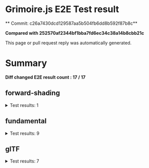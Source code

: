# Grimoire.js E2E Test result

** Commit: c26a7430dcd129587aa5b504fb6dd8b592f87b8c**

**Compared with 252570af2344bf1bba7fd6ec34c38a14b8cbb21c**

This page or pull request reply was automatically generated.

# Summary

**Diff changed E2E result count : 17 / 17**



## forward-shading

<details>
    <summary>Test results: 1</summary>

### 0:forward-shading/pbr-rougness-metallic\[NOT TESTED BEFORE\]

* load: FAIL
* waitFor: FAIL




<img src=""/>




<a href="http://jsrun.it/kyasbal/gCfn3#math&#x3D;staging-c26a7430dcd129587aa5b504fb6dd8b592f87b8c">OPEN</a>



<details>
    <summary>Logs</summary>

```
log:%cGrimoire.js v0.21.1
plugins:


To suppress this message,please inject a line &quot;gr.debug &#x3D; false;&quot; on the initializing timing. color:#44F;font-weight:bold;
error:JSHandle@error
```

</details>

<details>
    <summary>Meta</summary>


|Key|Value|
|:-:|:-:|
|config|[object Object]|
|loadTime|FAIL|
|initializingTime|FAIL|
|logs|[object Object],[object Object]|
|diffTestResult|false|
|url|http://jsrun.it/kyasbal/gCfn3#math&#x3D;staging-c26a7430dcd129587aa5b504fb6dd8b592f87b8c|


</details>

<details>
    <summary>Config</summary>


|Key|Value|
|:-:|:-:|
|url|http://jsrun.it/kyasbal/gCfn3|
|timeout|100000|
|waitFor||
|width|640|
|height|480|
|threshold|3%|
|shift|2|
|group|forward-shading|
|name|pbr-rougness-metallic|


</details>


---

 

</details>


## fundamental

<details>
    <summary>Test results: 9</summary>

### 0:fundamental/texture-direction\[NOT TESTED BEFORE\]

* load: FAIL
* waitFor: FAIL




<img src=""/>




<a href="https://codepen.io/kyasbal-1994/debug/gXMBJV#math&#x3D;staging-c26a7430dcd129587aa5b504fb6dd8b592f87b8c">OPEN</a>



<details>
    <summary>Logs</summary>

```
log:%cGrimoire.js v0.21.1
plugins:


To suppress this message,please inject a line &quot;gr.debug &#x3D; false;&quot; on the initializing timing. color:#44F;font-weight:bold;
error:JSHandle@error
```

</details>

<details>
    <summary>Meta</summary>


|Key|Value|
|:-:|:-:|
|config|[object Object]|
|loadTime|FAIL|
|initializingTime|FAIL|
|logs|[object Object],[object Object]|
|diffTestResult|false|
|url|https://codepen.io/kyasbal-1994/debug/gXMBJV#math&#x3D;staging-c26a7430dcd129587aa5b504fb6dd8b592f87b8c|


</details>

<details>
    <summary>Config</summary>


|Key|Value|
|:-:|:-:|
|url|https://codepen.io/kyasbal-1994/debug/gXMBJV|
|timeout|100000|
|waitFor||
|width|640|
|height|480|
|threshold|3%|
|shift|2|
|group|fundamental|
|name|texture-direction|


</details>


---


### 1:fundamental/uv\[NOT TESTED BEFORE\]

* load: FAIL
* waitFor: FAIL




<img src=""/>




<a href="https://codepen.io/kyasbal-1994/debug/vWXLLK#math&#x3D;staging-c26a7430dcd129587aa5b504fb6dd8b592f87b8c">OPEN</a>



<details>
    <summary>Logs</summary>

```
log:%cGrimoire.js v0.21.1
plugins:


To suppress this message,please inject a line &quot;gr.debug &#x3D; false;&quot; on the initializing timing. color:#44F;font-weight:bold;
error:JSHandle@error
```

</details>

<details>
    <summary>Meta</summary>


|Key|Value|
|:-:|:-:|
|config|[object Object]|
|loadTime|FAIL|
|initializingTime|FAIL|
|logs|[object Object],[object Object]|
|diffTestResult|false|
|url|https://codepen.io/kyasbal-1994/debug/vWXLLK#math&#x3D;staging-c26a7430dcd129587aa5b504fb6dd8b592f87b8c|


</details>

<details>
    <summary>Config</summary>


|Key|Value|
|:-:|:-:|
|url|https://codepen.io/kyasbal-1994/debug/vWXLLK|
|timeout|100000|
|waitFor||
|width|640|
|height|480|
|threshold|3%|
|shift|2|
|group|fundamental|
|name|uv|


</details>


---


### 2:fundamental/normal\[NOT TESTED BEFORE\]

* load: FAIL
* waitFor: FAIL




<img src=""/>




<a href="https://codepen.io/kyasbal-1994/debug/RjGroo#math&#x3D;staging-c26a7430dcd129587aa5b504fb6dd8b592f87b8c">OPEN</a>



<details>
    <summary>Logs</summary>

```
log:%cGrimoire.js v0.21.1
plugins:


To suppress this message,please inject a line &quot;gr.debug &#x3D; false;&quot; on the initializing timing. color:#44F;font-weight:bold;
error:JSHandle@error
```

</details>

<details>
    <summary>Meta</summary>


|Key|Value|
|:-:|:-:|
|config|[object Object]|
|loadTime|FAIL|
|initializingTime|FAIL|
|logs|[object Object],[object Object]|
|diffTestResult|false|
|url|https://codepen.io/kyasbal-1994/debug/RjGroo#math&#x3D;staging-c26a7430dcd129587aa5b504fb6dd8b592f87b8c|


</details>

<details>
    <summary>Config</summary>


|Key|Value|
|:-:|:-:|
|url|https://codepen.io/kyasbal-1994/debug/RjGroo|
|timeout|100000|
|waitFor||
|width|640|
|height|480|
|threshold|3%|
|shift|2|
|group|fundamental|
|name|normal|


</details>


---


### 3:fundamental/wireframe\[NOT TESTED BEFORE\]

* load: FAIL
* waitFor: FAIL




<img src=""/>




<a href="https://codepen.io/kyasbal-1994/debug/MOmjyJ#math&#x3D;staging-c26a7430dcd129587aa5b504fb6dd8b592f87b8c">OPEN</a>



<details>
    <summary>Logs</summary>

```
log:%cGrimoire.js v0.21.1
plugins:


To suppress this message,please inject a line &quot;gr.debug &#x3D; false;&quot; on the initializing timing. color:#44F;font-weight:bold;
error:JSHandle@error
```

</details>

<details>
    <summary>Meta</summary>


|Key|Value|
|:-:|:-:|
|config|[object Object]|
|loadTime|FAIL|
|initializingTime|FAIL|
|logs|[object Object],[object Object]|
|diffTestResult|false|
|url|https://codepen.io/kyasbal-1994/debug/MOmjyJ#math&#x3D;staging-c26a7430dcd129587aa5b504fb6dd8b592f87b8c|


</details>

<details>
    <summary>Config</summary>


|Key|Value|
|:-:|:-:|
|url|https://codepen.io/kyasbal-1994/debug/MOmjyJ|
|timeout|100000|
|waitFor||
|width|640|
|height|480|
|threshold|3%|
|shift|2|
|group|fundamental|
|name|wireframe|


</details>


---


### 4:fundamental/canvasFollowRelative\[NOT TESTED BEFORE\]

* load: FAIL
* waitFor: FAIL




<img src=""/>




<a href="https://codepen.io/kyasbal-1994/debug/bf323f6b9725ceb75f0865d6dddd68b9#math&#x3D;staging-c26a7430dcd129587aa5b504fb6dd8b592f87b8c">OPEN</a>



<details>
    <summary>Logs</summary>

```
log:%cGrimoire.js v0.21.1
plugins:


To suppress this message,please inject a line &quot;gr.debug &#x3D; false;&quot; on the initializing timing. color:#44F;font-weight:bold;
error:JSHandle@error
```

</details>

<details>
    <summary>Meta</summary>


|Key|Value|
|:-:|:-:|
|config|[object Object]|
|loadTime|FAIL|
|initializingTime|FAIL|
|logs|[object Object],[object Object]|
|diffTestResult|false|
|url|https://codepen.io/kyasbal-1994/debug/bf323f6b9725ceb75f0865d6dddd68b9#math&#x3D;staging-c26a7430dcd129587aa5b504fb6dd8b592f87b8c|


</details>

<details>
    <summary>Config</summary>


|Key|Value|
|:-:|:-:|
|url|https://codepen.io/kyasbal-1994/debug/bf323f6b9725ceb75f0865d6dddd68b9|
|timeout|100000|
|waitFor||
|width|640|
|height|480|
|threshold|3%|
|shift|2|
|group|fundamental|
|name|canvasFollowRelative|


</details>


---


### 5:fundamental/canvasConsiderBorder\[NOT TESTED BEFORE\]

* load: FAIL
* waitFor: FAIL




<img src=""/>




<a href="https://codepen.io/kyasbal-1994/debug/d448653295e3678bdbbc626bf9192f79#math&#x3D;staging-c26a7430dcd129587aa5b504fb6dd8b592f87b8c">OPEN</a>



<details>
    <summary>Logs</summary>

```
log:%cGrimoire.js v0.21.1
plugins:


To suppress this message,please inject a line &quot;gr.debug &#x3D; false;&quot; on the initializing timing. color:#44F;font-weight:bold;
error:JSHandle@error
```

</details>

<details>
    <summary>Meta</summary>


|Key|Value|
|:-:|:-:|
|config|[object Object]|
|loadTime|FAIL|
|initializingTime|FAIL|
|logs|[object Object],[object Object]|
|diffTestResult|false|
|url|https://codepen.io/kyasbal-1994/debug/d448653295e3678bdbbc626bf9192f79#math&#x3D;staging-c26a7430dcd129587aa5b504fb6dd8b592f87b8c|


</details>

<details>
    <summary>Config</summary>


|Key|Value|
|:-:|:-:|
|url|https://codepen.io/kyasbal-1994/debug/d448653295e3678bdbbc626bf9192f79|
|timeout|100000|
|waitFor||
|width|640|
|height|480|
|threshold|3%|
|shift|2|
|group|fundamental|
|name|canvasConsiderBorder|


</details>


---


### 6:fundamental/dynamicParentSizeChange\[NOT TESTED BEFORE\]

* load: FAIL
* waitFor: FAIL




<img src=""/>




<a href="https://codepen.io/kyasbal-1994/debug/074bef092e7a50ed3e33fe7c75c923e6#math&#x3D;staging-c26a7430dcd129587aa5b504fb6dd8b592f87b8c">OPEN</a>



<details>
    <summary>Logs</summary>

```
log:%cGrimoire.js v0.21.1
plugins:


To suppress this message,please inject a line &quot;gr.debug &#x3D; false;&quot; on the initializing timing. color:#44F;font-weight:bold;
error:JSHandle@error
```

</details>

<details>
    <summary>Meta</summary>


|Key|Value|
|:-:|:-:|
|config|[object Object]|
|loadTime|FAIL|
|initializingTime|FAIL|
|logs|[object Object],[object Object]|
|diffTestResult|false|
|url|https://codepen.io/kyasbal-1994/debug/074bef092e7a50ed3e33fe7c75c923e6#math&#x3D;staging-c26a7430dcd129587aa5b504fb6dd8b592f87b8c|


</details>

<details>
    <summary>Config</summary>


|Key|Value|
|:-:|:-:|
|url|https://codepen.io/kyasbal-1994/debug/074bef092e7a50ed3e33fe7c75c923e6|
|timeout|100000|
|waitFor||
|width|640|
|height|480|
|threshold|3%|
|shift|2|
|group|fundamental|
|name|dynamicParentSizeChange|


</details>


---


### 7:fundamental/drawerContext\[NOT TESTED BEFORE\]

* load: FAIL
* waitFor: FAIL




<img src=""/>




<a href="https://codepen.io/kyasbal-1994/debug/b26f4b576f96d077eb0aab1d6b88668f#math&#x3D;staging-c26a7430dcd129587aa5b504fb6dd8b592f87b8c">OPEN</a>



<details>
    <summary>Logs</summary>

```
log:%cGrimoire.js v0.21.1
plugins:


To suppress this message,please inject a line &quot;gr.debug &#x3D; false;&quot; on the initializing timing. color:#44F;font-weight:bold;
error:JSHandle@error
```

</details>

<details>
    <summary>Meta</summary>


|Key|Value|
|:-:|:-:|
|config|[object Object]|
|loadTime|FAIL|
|initializingTime|FAIL|
|logs|[object Object],[object Object]|
|diffTestResult|false|
|url|https://codepen.io/kyasbal-1994/debug/b26f4b576f96d077eb0aab1d6b88668f#math&#x3D;staging-c26a7430dcd129587aa5b504fb6dd8b592f87b8c|


</details>

<details>
    <summary>Config</summary>


|Key|Value|
|:-:|:-:|
|url|https://codepen.io/kyasbal-1994/debug/b26f4b576f96d077eb0aab1d6b88668f|
|timeout|100000|
|waitFor||
|width|640|
|height|480|
|threshold|3%|
|shift|2|
|group|fundamental|
|name|drawerContext|


</details>


---


### 8:fundamental/drawerContext2\[NOT TESTED BEFORE\]

* load: FAIL
* waitFor: FAIL




<img src=""/>




<a href="https://s.codepen.io/kyasbal-1994/debug/c0e1065f3c412d326859c69fc4befb52#math&#x3D;staging-c26a7430dcd129587aa5b504fb6dd8b592f87b8c">OPEN</a>



<details>
    <summary>Logs</summary>

```
log:%cGrimoire.js v0.21.1
plugins:


To suppress this message,please inject a line &quot;gr.debug &#x3D; false;&quot; on the initializing timing. color:#44F;font-weight:bold;
error:JSHandle@error
```

</details>

<details>
    <summary>Meta</summary>


|Key|Value|
|:-:|:-:|
|config|[object Object]|
|loadTime|FAIL|
|initializingTime|FAIL|
|logs|[object Object],[object Object]|
|diffTestResult|false|
|url|https://s.codepen.io/kyasbal-1994/debug/c0e1065f3c412d326859c69fc4befb52#math&#x3D;staging-c26a7430dcd129587aa5b504fb6dd8b592f87b8c|


</details>

<details>
    <summary>Config</summary>


|Key|Value|
|:-:|:-:|
|url|https://s.codepen.io/kyasbal-1994/debug/c0e1065f3c412d326859c69fc4befb52|
|timeout|100000|
|waitFor||
|width|640|
|height|480|
|threshold|3%|
|shift|2|
|group|fundamental|
|name|drawerContext2|


</details>


---

 

</details>


## glTF

<details>
    <summary>Test results: 7</summary>

### 0:glTF/gltf-triangle\[NOT TESTED BEFORE\]

* load: FAIL
* waitFor: FAIL




<img src=""/>




<a href="https://codepen.io/kyasbal-1994/debug/e8ca361b9c48e123380f391d31210de5#math&#x3D;staging-c26a7430dcd129587aa5b504fb6dd8b592f87b8c">OPEN</a>



<details>
    <summary>Logs</summary>

```
log:%cGrimoire.js v0.21.1
plugins:

  1 : grimoirejs-animation@1.4.1

To suppress this message,please inject a line &quot;gr.debug &#x3D; false;&quot; on the initializing timing. color:#44F;font-weight:bold;
error:JSHandle@error
```

</details>

<details>
    <summary>Meta</summary>


|Key|Value|
|:-:|:-:|
|config|[object Object]|
|loadTime|FAIL|
|initializingTime|FAIL|
|logs|[object Object],[object Object]|
|diffTestResult|false|
|url|https://codepen.io/kyasbal-1994/debug/e8ca361b9c48e123380f391d31210de5#math&#x3D;staging-c26a7430dcd129587aa5b504fb6dd8b592f87b8c|


</details>

<details>
    <summary>Config</summary>


|Key|Value|
|:-:|:-:|
|url|https://codepen.io/kyasbal-1994/debug/e8ca361b9c48e123380f391d31210de5|
|timeout|100000|
|waitFor||
|width|640|
|height|480|
|threshold|3%|
|shift|2|
|group|glTF|
|name|gltf-triangle|


</details>


---


### 1:glTF/gltf-triangle-without-indices\[NOT TESTED BEFORE\]

* load: FAIL
* waitFor: FAIL




<img src=""/>




<a href="https://codepen.io/kyasbal-1994/debug/b5b1bc440f20c52166aeefd01cbb677e#math&#x3D;staging-c26a7430dcd129587aa5b504fb6dd8b592f87b8c">OPEN</a>



<details>
    <summary>Logs</summary>

```
log:%cGrimoire.js v0.21.1
plugins:

  1 : grimoirejs-animation@1.4.1

To suppress this message,please inject a line &quot;gr.debug &#x3D; false;&quot; on the initializing timing. color:#44F;font-weight:bold;
error:JSHandle@error
```

</details>

<details>
    <summary>Meta</summary>


|Key|Value|
|:-:|:-:|
|config|[object Object]|
|loadTime|FAIL|
|initializingTime|FAIL|
|logs|[object Object],[object Object]|
|diffTestResult|false|
|url|https://codepen.io/kyasbal-1994/debug/b5b1bc440f20c52166aeefd01cbb677e#math&#x3D;staging-c26a7430dcd129587aa5b504fb6dd8b592f87b8c|


</details>

<details>
    <summary>Config</summary>


|Key|Value|
|:-:|:-:|
|url|https://codepen.io/kyasbal-1994/debug/b5b1bc440f20c52166aeefd01cbb677e|
|timeout|100000|
|waitFor||
|width|640|
|height|480|
|threshold|3%|
|shift|2|
|group|glTF|
|name|gltf-triangle-without-indices|


</details>


---


### 2:glTF/gltf-simple-meshes\[NOT TESTED BEFORE\]

* load: FAIL
* waitFor: FAIL




<img src=""/>




<a href="https://codepen.io/kyasbal-1994/debug/6e959821e1870e44d75bb9eb5b76ad14#math&#x3D;staging-c26a7430dcd129587aa5b504fb6dd8b592f87b8c">OPEN</a>



<details>
    <summary>Logs</summary>

```
log:%cGrimoire.js v0.21.1
plugins:

  1 : grimoirejs-animation@1.4.1

To suppress this message,please inject a line &quot;gr.debug &#x3D; false;&quot; on the initializing timing. color:#44F;font-weight:bold;
error:JSHandle@error
```

</details>

<details>
    <summary>Meta</summary>


|Key|Value|
|:-:|:-:|
|config|[object Object]|
|loadTime|FAIL|
|initializingTime|FAIL|
|logs|[object Object],[object Object]|
|diffTestResult|false|
|url|https://codepen.io/kyasbal-1994/debug/6e959821e1870e44d75bb9eb5b76ad14#math&#x3D;staging-c26a7430dcd129587aa5b504fb6dd8b592f87b8c|


</details>

<details>
    <summary>Config</summary>


|Key|Value|
|:-:|:-:|
|url|https://codepen.io/kyasbal-1994/debug/6e959821e1870e44d75bb9eb5b76ad14|
|timeout|100000|
|waitFor||
|width|640|
|height|480|
|threshold|3%|
|shift|2|
|group|glTF|
|name|gltf-simple-meshes|


</details>


---


### 3:glTF/gltf-suzane\[NOT TESTED BEFORE\]

* load: FAIL
* waitFor: FAIL




<img src=""/>




<a href="https://s.codepen.io/kyasbal-1994/debug/fac20bbbeb4713f2a2169b09f615b741#math&#x3D;staging-c26a7430dcd129587aa5b504fb6dd8b592f87b8c">OPEN</a>



<details>
    <summary>Logs</summary>

```
log:%cGrimoire.js v0.21.1
plugins:

  1 : grimoirejs-animation@1.4.1

To suppress this message,please inject a line &quot;gr.debug &#x3D; false;&quot; on the initializing timing. color:#44F;font-weight:bold;
error:JSHandle@error
```

</details>

<details>
    <summary>Meta</summary>


|Key|Value|
|:-:|:-:|
|config|[object Object]|
|loadTime|FAIL|
|initializingTime|FAIL|
|logs|[object Object],[object Object]|
|diffTestResult|false|
|url|https://s.codepen.io/kyasbal-1994/debug/fac20bbbeb4713f2a2169b09f615b741#math&#x3D;staging-c26a7430dcd129587aa5b504fb6dd8b592f87b8c|


</details>

<details>
    <summary>Config</summary>


|Key|Value|
|:-:|:-:|
|url|https://s.codepen.io/kyasbal-1994/debug/fac20bbbeb4713f2a2169b09f615b741|
|timeout|100000|
|waitFor||
|width|640|
|height|480|
|threshold|3%|
|shift|2|
|group|glTF|
|name|gltf-suzane|


</details>


---


### 4:glTF/gltf-duck\[NOT TESTED BEFORE\]

* load: FAIL
* waitFor: FAIL




<img src=""/>




<a href="https://s.codepen.io/kyasbal-1994/debug/a600e4dd689e739ba59ff8e01b69e92e#math&#x3D;staging-c26a7430dcd129587aa5b504fb6dd8b592f87b8c">OPEN</a>



<details>
    <summary>Logs</summary>

```
log:%cGrimoire.js v0.21.1
plugins:

  1 : grimoirejs-animation@1.4.1

To suppress this message,please inject a line &quot;gr.debug &#x3D; false;&quot; on the initializing timing. color:#44F;font-weight:bold;
error:JSHandle@error
```

</details>

<details>
    <summary>Meta</summary>


|Key|Value|
|:-:|:-:|
|config|[object Object]|
|loadTime|FAIL|
|initializingTime|FAIL|
|logs|[object Object],[object Object]|
|diffTestResult|false|
|url|https://s.codepen.io/kyasbal-1994/debug/a600e4dd689e739ba59ff8e01b69e92e#math&#x3D;staging-c26a7430dcd129587aa5b504fb6dd8b592f87b8c|


</details>

<details>
    <summary>Config</summary>


|Key|Value|
|:-:|:-:|
|url|https://s.codepen.io/kyasbal-1994/debug/a600e4dd689e739ba59ff8e01b69e92e|
|timeout|100000|
|waitFor||
|width|640|
|height|480|
|threshold|3%|
|shift|2|
|group|glTF|
|name|gltf-duck|


</details>


---


### 5:glTF/gltf-embedded-simple-meshes\[NOT TESTED BEFORE\]

* load: FAIL
* waitFor: FAIL




<img src=""/>




<a href="https://codepen.io/kyasbal-1994/debug/afa9b0bc42997cb884682dfaafd3529d#math&#x3D;staging-c26a7430dcd129587aa5b504fb6dd8b592f87b8c">OPEN</a>



<details>
    <summary>Logs</summary>

```
log:%cGrimoire.js v0.21.1
plugins:

  1 : grimoirejs-animation@1.4.1

To suppress this message,please inject a line &quot;gr.debug &#x3D; false;&quot; on the initializing timing. color:#44F;font-weight:bold;
error:JSHandle@error
```

</details>

<details>
    <summary>Meta</summary>


|Key|Value|
|:-:|:-:|
|config|[object Object]|
|loadTime|FAIL|
|initializingTime|FAIL|
|logs|[object Object],[object Object]|
|diffTestResult|false|
|url|https://codepen.io/kyasbal-1994/debug/afa9b0bc42997cb884682dfaafd3529d#math&#x3D;staging-c26a7430dcd129587aa5b504fb6dd8b592f87b8c|


</details>

<details>
    <summary>Config</summary>


|Key|Value|
|:-:|:-:|
|url|https://codepen.io/kyasbal-1994/debug/afa9b0bc42997cb884682dfaafd3529d|
|timeout|100000|
|waitFor||
|width|640|
|height|480|
|threshold|3%|
|shift|2|
|group|glTF|
|name|gltf-embedded-simple-meshes|


</details>


---


### 6:glTF/gltf-embedded-duck\[NOT TESTED BEFORE\]

* load: FAIL
* waitFor: FAIL




<img src=""/>




<a href="https://codepen.io/kyasbal-1994/debug/079bead3a79fe8a059a41ae552b820bd#math&#x3D;staging-c26a7430dcd129587aa5b504fb6dd8b592f87b8c">OPEN</a>



<details>
    <summary>Logs</summary>

```
log:%cGrimoire.js v0.21.1
plugins:

  1 : grimoirejs-animation@1.4.1

To suppress this message,please inject a line &quot;gr.debug &#x3D; false;&quot; on the initializing timing. color:#44F;font-weight:bold;
error:JSHandle@error
```

</details>

<details>
    <summary>Meta</summary>


|Key|Value|
|:-:|:-:|
|config|[object Object]|
|loadTime|FAIL|
|initializingTime|FAIL|
|logs|[object Object],[object Object]|
|diffTestResult|false|
|url|https://codepen.io/kyasbal-1994/debug/079bead3a79fe8a059a41ae552b820bd#math&#x3D;staging-c26a7430dcd129587aa5b504fb6dd8b592f87b8c|


</details>

<details>
    <summary>Config</summary>


|Key|Value|
|:-:|:-:|
|url|https://codepen.io/kyasbal-1994/debug/079bead3a79fe8a059a41ae552b820bd|
|timeout|100000|
|waitFor||
|width|640|
|height|480|
|threshold|3%|
|shift|2|
|group|glTF|
|name|gltf-embedded-duck|


</details>


---

 

</details>
 
